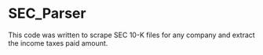 # SEC_Parser

This code was written to scrape SEC 10-K files for any company and extract the income taxes paid amount.
